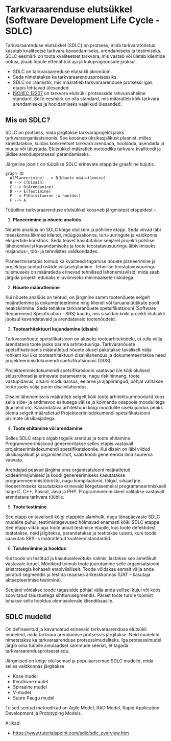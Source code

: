 # Tarkvaraarenduse elutsükkel (Software Development Life Cycle - SDLC)

Tarkvaraarenduse elutsükkel (SDLC) on protsess, mida tarkvaratööstus kasutab kvaliteetse tarkvara kavandamiseks, arendamiseks ja testimiseks. SDLC eesmärk on toota kvaliteetset tarkvara, mis vastab või ületab klientide ootusi, jõuab lõpule ettenähtud aja ja kuluprognooside jooksul.

- SDLC on tarkvaraarenduse elutsükli akronüüm.
- Seda nimetatakse ka tarkvaraarendusprotsessiks.
- SDLC on raamistik, mis määratleb tarkvaraarenduse protsessi igas etapis tehtavad ülesanded.
- [ISO/IEC 12207](https://www.iso.org/standard/43447.html) on tarkvara elutsükli protsesside rahvusvaheline standard. Selle eesmärk on olla standard, mis määratleb kõik tarkvara arendamiseks ja hooldamiseks vajalikud ülesanded.

## Mis on SDLC?

SDLC on protsess, mida järgitakse tarkvaraprojekti jaoks tarkvaraorganisatsioonis. See koosneb üksikasjalikust plaanist, milles kirjeldatakse, kuidas konkreetset tarkvara arendada, hooldada, asendada ja muuta või täiustada. Elutsükkel määratleb metoodika tarkvara kvaliteedi ja üldise arendusprotsessi parandamiseks.

Järgmine joonis on tüüpilise SDLC erinevate etappide graafiline kujutis.

```mermaid
graph TD
  A(Planeerimine) --> B(Nõuete määratlemine)
  B --> C(Disain)
  C --> D(Arendamine)
  D --> E(Testimine)
  E --> F(Käivitamine ja hooldus)
  F --> A
```

Tüüpiline tarkvaraarenduse elutsükkel koosneb järgmistest etappidest –

1. **Planeerimine ja nõuete analüüs**

Nõuete analüüs on SDLC kõige olulisem ja põhiline etapp. Seda viivad läbi meeskonna liikmed kliendi, müügiosakonna, turu-uuringute ja valdkonna ekspertide koostöös. Seda teavet kasutatakse seejärel projekti põhilise lähenemisviisi kavandamiseks ja toote teostatavusuuringu läbiviimiseks majandus-, töö- ja tehnilistes valdkondades.

Planeerimisetapis toimub ka kvaliteedi tagamise nõuete planeerimine ja projektiga seotud riskide väljaselgitamine. Tehnilise teostatavusuuringu tulemuseks on määratleda erinevad tehnilised lähenemisviisid, mida saab järgida projekti edukaks elluviimiseks minimaalsete riskidega.

2. **Nõuete määratlemine**

Kui nõuete analüüs on tehtud, on järgmine samm tootenõuete selgelt määratlemine ja dokumenteerimine ning kliendi või turuanalüütikute poolt heakskiitmine. Seda tehakse tarkvaranõuete spetsifikatsiooni (Software Requirement Specification - SRS) kaudu, mis sisaldab kõiki projekti elutsükli jooksul kavandatavaid ja arendatavaid tootenõudeid.

3. **Tootearhitektuuri kujundamine (disain)**

Tarkvaranõuete spetsifikatsioon on aluseks tootearhitektidele, et tulla välja arendatava toote jaoks parima arhitektuuriga. Tarkvaranõuete spetsifikatsioonis määratletud nõuete alusel pakutakse tavaliselt välja rohkem kui üks tootearhitektuuri disainilahendus ja dokumenteeritakse need projekteerimisdokumendi spetsifikatsioonis (DDS).

Projekteerimisdokumendi spetsifikatsiooni vaatavad üle kõik olulised sidusrühmad ja erinevate parameetrite, nagu riskihinnang, toote vastupidavus, disaini modulaarsus, eelarve ja ajapiirangud, põhjal valitakse toote jaoks välja parim disainilahendus.

Disaini lähenemisviis määratleb selgelt kõik toote arhitektuurimoodulid koos selle side- ja andmevoo esitusega välise ja kolmanda osapoole moodulitega (kui neid on). Kavandatava arhitektuuri kõigi moodulite sisekujundus peaks olema selgelt määratletud Projekteerimisdokumendi spetsifikatsiooni pisimate üksikasjadega.

4. **Toote ehitamine või arendamine**

Selles SDLC etapis algab tegelik arendus ja toote ehitamine. Programmeerimiskood genereeritakse selles etapis vastavalt projekteerimisdokumendi spetsifikatsioonile. Kui disain on läbi viidud üksikasjalikult ja organiseeritult, saab koodi genereerida ilma suurema vaevata.

Arendajad peavad järgima oma organisatsiooni määratletud kodeerimisjuhiseid ja koodi genereerimiseks kasutatakse programmeerimistööriistu, nagu kompilaatorid, tõlgid, silujad jne. Kodeerimiseks kasutatakse erinevaid kõrgetasemelisi programmeerimiskeeli nagu C, C++, Pascal, Java ja PHP. Programmeerimiskeel valitakse vastavalt arendatava tarkvara tüübile.

5. **Toote testimine**

See etapp on tavaliselt kõigi etappide alamhulk, nagu tänapäevaste SDLC mudelite puhul, testimistegevused hõlmavad enamasti kõiki SDLC etappe. See etapp viitab aga toote ainult testimise etapile, kus toote defektidest teatatakse, neid jälgitakse, parandatakse ja testitakse uuesti, kuni toode saavutab SRS-is määratletud kvaliteedistandardid.

6. **Turuleviimine ja hooldus**

Kui toode on testitud ja kasutuselevõtuks valmis, lastakse see ametlikult vastavale turuel. Mõnikord toimub toote juurutamine selle organisatsiooni äristrateegia kohaselt etapiviisiliselt. Toode võidakse esmalt välja anda piiratud segmendis ja testida reaalses ärikeskkonnas (UAT – kasutaja aktsepteerimise testimine).

Seejärel võidakse toode tagasiside põhjal välja anda sellisel kujul või koos soovitatud täiustustega sihtturusegmendis. Pärast toote turule toomist tehakse selle hooldus olemasolevale kliendibaasile.

## SDLC mudelid

On defineeritud ja kavandatud erinevaid tarkvaraarenduse elutsükli mudeleid, mida tarkvara arendamise protsessis järgitakse. Neid mudeleid nimetatakse ka tarkvaraarenduse protsessimudeliteks. Iga protsessimudel järgib oma tüübile ainulaadset sammude seeriat, et tagada tarkvaraarendusprotsessi edu.

Järgmised on kõige olulisemad ja populaarsemad SDLC mudelid, mida selles valdkonnas järgitakse

- Kose mudel
- Iteratiivne mudel
- Spiraalne mudel
- V-mudel
- Suure Paugu mudel

Teised seotud metoodikad on Agile Model, RAD Model, Rapid Application Development ja Prototyping Models.

Allikad:
- https://www.tutorialspoint.com/sdlc/sdlc_overview.htm
